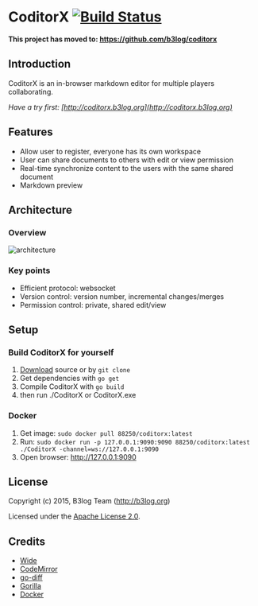 # CoditorX [![Build Status](https://img.shields.io/travis/gophergala/CoditorX.svg?style=flat)](https://travis-ci.org/gophergala/CoditorX)

**This project has moved to: https://github.com/b3log/coditorx**

## Introduction

CoditorX is an in-browser markdown editor for multiple players collaborating.

_Have a try first: [http://coditorx.b3log.org](http://coditorx.b3log.org)_

## Features

* Allow user to register, everyone has its own workspace
* User can share documents to others with edit or view permission
* Real-time synchronize content to the users with the same shared document
* Markdown preview

## Architecture

### Overview

![architecture](https://github.com/gophergala/CoditorX/raw/master/architecture.png)

### Key points

* Efficient protocol: websocket
* Version control: version number, incremental changes/merges
* Permission control: private, shared edit/view

## Setup

### Build CoditorX for yourself

1. [Download](https://github.com/gophergala/CoditorX/master.zip) source or by `git clone`
2. Get dependencies with `go get`
3. Compile CoditorX with `go build`
4. then run ./CoditorX or CoditorX.exe

### Docker

1. Get image: `sudo docker pull 88250/coditorx:latest`
2. Run: `sudo docker run -p 127.0.0.1:9090:9090 88250/coditorx:latest ./CoditorX -channel=ws://127.0.0.1:9090`
3. Open browser: http://127.0.0.1:9090

## License

Copyright (c) 2015, B3log Team (http://b3log.org)

Licensed under the [Apache License 2.0](https://github.com/b3log/wide/blob/master/LICENSE).

## Credits

* [Wide](https://github.com/b3log/wide)
* [CodeMirror](https://github.com/codemirror/codemirror)
* [go-diff](https://github.com/sergi/go-diff)
* [Gorilla](https://github.com/gorilla)
* [Docker](https://docker.com)
